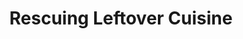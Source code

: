 ---
layout: opportunity
cta: Donate food with
title: Rescuing Leftover Cuisine
associated-areas: [new-york-city, atlanta, nashville, portland, san-francisco, los-angeles]
associated-tags: 
  - Reduced Food Waste
link-url: https://www.rescuingleftovercuisine.org/volunteer
email: info@rescuingleftovercuisine.org
image-url: https://www.rescuingleftovercuisine.org/assets/volunteer_grp_outdoors-f9a0805faf96782d9a8fd0f7824db5475080c82be43ee113f9e6d872ab3d1804.jpg
photos:
  - image-url: https://www.rescuingleftovercuisine.org/assets/volunteer_grp_outdoors-f9a0805faf96782d9a8fd0f7824db5475080c82be43ee113f9e6d872ab3d1804.jpg
    alt: Volunteers with rescued food
  - image-url: https://www.rescuingleftovercuisine.org/assets/rlee_volunteer-f34bd3258ef791c3a3a12b4f38dce6d549ef2b6dbcb92beaeb4ffcb5eb74ed3f.png
    alt: Robert from Rescuing Leftover Cuisine holding plastic bags filled with food
social:
  - type: instagram
    url: https://www.instagram.com/rescuingleftovercuisine
  - type: facebook
    url: https://www.facebook.com/RescuingLeftoverCuisine
  - type: twitter
    url: https://twitter.com/rescuingcuisine
  - type: linkedin
    url: https://www.linkedin.com/company/rescuing-leftover-cuisine
---